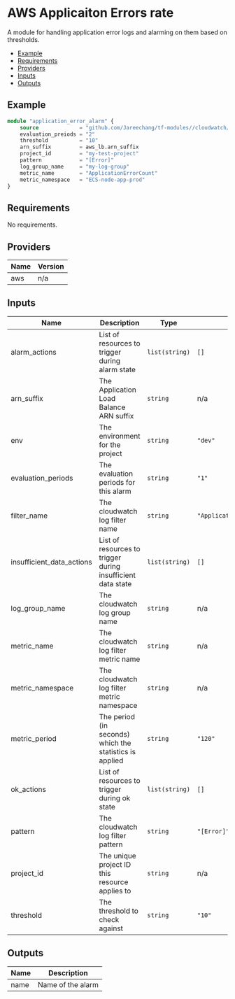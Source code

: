 # AWS Applicaiton Errors rate

A module for handling application error logs and alarming on them based on thresholds.

- [Example](#example)
- [Requirements](#requirements)
- [Providers](#providers)
- [Inputs](#inputs)
- [Outputs](#outputs)

## Example

```tf
module "application_error_alarm" {
    source             = "github.com/Jareechang/tf-modules//cloudwatch/alarms/application-log-errors?ref=v1.0.8"
    evaluation_preiods = "2"
    threshold          = "10"
    arn_suffix         = aws_lb.arn_suffix 
    project_id         = "my-test-project" 
    pattern            = "[Error]"
    log_group_name     = "my-log-group"
    metric_name        = "ApplicationErrorCount"
    metric_namespace   = "ECS-node-app-prod"
}
```

## Requirements

No requirements.

## Providers

| Name | Version |
|------|---------|
| aws | n/a |

## Inputs

| Name | Description | Type | Default | Required |
|------|-------------|------|---------|:--------:|
| alarm\_actions | List of resources to trigger during alarm state | `list(string)` | `[]` | no |
| arn\_suffix | The Application Load Balance ARN suffix | `string` | n/a | yes |
| env | The environment for the project | `string` | `"dev"` | no |
| evaluation\_periods | The evaluation periods for this alarm | `string` | `"1"` | no |
| filter\_name | The cloudwatch log filter name | `string` | `"ApplicationErrorCountFilter"` | no |
| insufficient\_data\_actions | List of resources to trigger during insufficient data state | `list(string)` | `[]` | no |
| log\_group\_name | The cloudwatch log group name | `string` | n/a | yes |
| metric\_name | The cloudwatch log filter metric name | `string` | n/a | yes |
| metric\_namespace | The cloudwatch log filter metric namespace | `string` | n/a | yes |
| metric\_period | The period (in seconds) which the statistics is applied | `string` | `"120"` | no |
| ok\_actions | List of resources to trigger during ok state | `list(string)` | `[]` | no |
| pattern | The cloudwatch log filter pattern | `string` | `"[Error]"` | no |
| project\_id | The unique project ID this resource applies to | `string` | n/a | yes |
| threshold | The threshold to check against | `string` | `"10"` | no |

## Outputs

| Name | Description |
|------|-------------|
| name | Name of the alarm |
